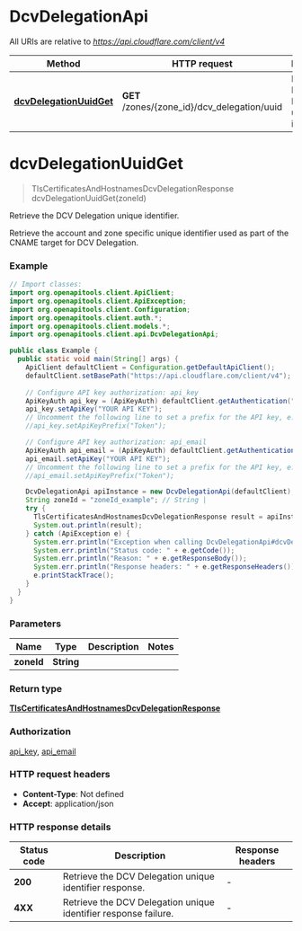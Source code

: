 # DcvDelegationApi

All URIs are relative to *https://api.cloudflare.com/client/v4*

| Method | HTTP request | Description |
|------------- | ------------- | -------------|
| [**dcvDelegationUuidGet**](DcvDelegationApi.md#dcvDelegationUuidGet) | **GET** /zones/{zone_id}/dcv_delegation/uuid | Retrieve the DCV Delegation unique identifier. |


<a id="dcvDelegationUuidGet"></a>
# **dcvDelegationUuidGet**
> TlsCertificatesAndHostnamesDcvDelegationResponse dcvDelegationUuidGet(zoneId)

Retrieve the DCV Delegation unique identifier.

Retrieve the account and zone specific unique identifier used as part of the CNAME target for DCV Delegation.

### Example
```java
// Import classes:
import org.openapitools.client.ApiClient;
import org.openapitools.client.ApiException;
import org.openapitools.client.Configuration;
import org.openapitools.client.auth.*;
import org.openapitools.client.models.*;
import org.openapitools.client.api.DcvDelegationApi;

public class Example {
  public static void main(String[] args) {
    ApiClient defaultClient = Configuration.getDefaultApiClient();
    defaultClient.setBasePath("https://api.cloudflare.com/client/v4");
    
    // Configure API key authorization: api_key
    ApiKeyAuth api_key = (ApiKeyAuth) defaultClient.getAuthentication("api_key");
    api_key.setApiKey("YOUR API KEY");
    // Uncomment the following line to set a prefix for the API key, e.g. "Token" (defaults to null)
    //api_key.setApiKeyPrefix("Token");

    // Configure API key authorization: api_email
    ApiKeyAuth api_email = (ApiKeyAuth) defaultClient.getAuthentication("api_email");
    api_email.setApiKey("YOUR API KEY");
    // Uncomment the following line to set a prefix for the API key, e.g. "Token" (defaults to null)
    //api_email.setApiKeyPrefix("Token");

    DcvDelegationApi apiInstance = new DcvDelegationApi(defaultClient);
    String zoneId = "zoneId_example"; // String | 
    try {
      TlsCertificatesAndHostnamesDcvDelegationResponse result = apiInstance.dcvDelegationUuidGet(zoneId);
      System.out.println(result);
    } catch (ApiException e) {
      System.err.println("Exception when calling DcvDelegationApi#dcvDelegationUuidGet");
      System.err.println("Status code: " + e.getCode());
      System.err.println("Reason: " + e.getResponseBody());
      System.err.println("Response headers: " + e.getResponseHeaders());
      e.printStackTrace();
    }
  }
}
```

### Parameters

| Name | Type | Description  | Notes |
|------------- | ------------- | ------------- | -------------|
| **zoneId** | **String**|  | |

### Return type

[**TlsCertificatesAndHostnamesDcvDelegationResponse**](TlsCertificatesAndHostnamesDcvDelegationResponse.md)

### Authorization

[api_key](../README.md#api_key), [api_email](../README.md#api_email)

### HTTP request headers

 - **Content-Type**: Not defined
 - **Accept**: application/json

### HTTP response details
| Status code | Description | Response headers |
|-------------|-------------|------------------|
| **200** | Retrieve the DCV Delegation unique identifier response. |  -  |
| **4XX** | Retrieve the DCV Delegation unique identifier response failure. |  -  |

